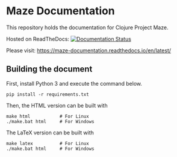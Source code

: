 # Maze Documentation
This repository holds the documentation for Clojure Project Maze.

Hosted on ReadTheDocs: [![Documentation Status](https://readthedocs.org/projects/maze-documentation/badge/?version=latest)](https://maze-documentation.readthedocs.io/en/latest/?badge=latest)

Please visit: https://maze-documentation.readthedocs.io/en/latest/

## Building the document
First, install Python 3 and execute the command below.
```
pip install -r requirements.txt
```

Then, the HTML version can be built with
```
make html           # For Linux
./make.bat html     # For Windows
```

The LaTeX version can be built with
```
make latex          # For Linux
./make.bat html     # For Windows
```